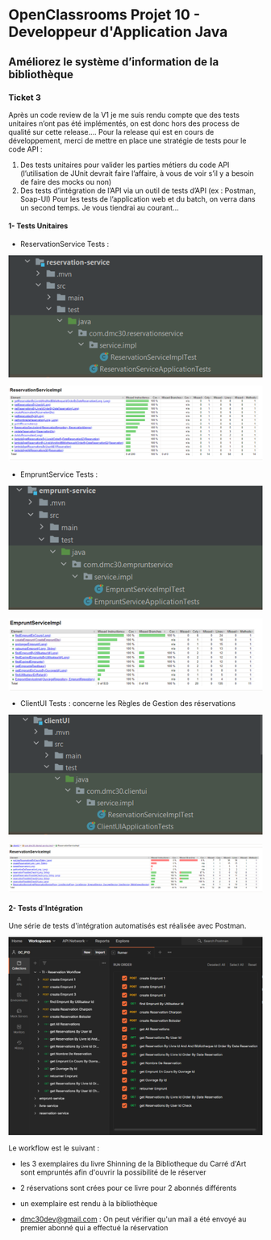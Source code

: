 # OpenClassrooms Projet 10 - Developpeur d'Application Java #

## Améliorez le système d’information de la bibliothèque ##

### Ticket 3 ###

Après un code review de la V1 je me suis rendu compte que des tests unitaires n’ont pas été implémentés, on est donc hors des process de qualité sur cette release....
Pour la release qui est en cours de développement, merci de mettre en place une stratégie de tests pour le code API :
1. Des tests unitaires pour valider les parties métiers du code API (l’utilisation de JUnit devrait faire l’affaire, à vous de voir s’il y a besoin de faire des mocks ou non)
2. Des tests d’intégration de l’API via un outil de tests d’API (ex : Postman, Soap-UI)
Pour les tests de l’application web et du batch, on verra dans un second temps. Je vous tiendrai au courant…

#### 1- Tests Unitaires ####

+ ReservationService Tests : 

![img.png](../.README_images/tu_reservation_service.png)

![img_1.png](../.README_images/jaccoco_reservation_service.png)

+ EmpruntService Tests : 

![img.png](../.README_images/tu_emprunt_service.png)

![img.png](../.README_images/jaccoco_emprunt-service.png)

+ ClientUI Tests : concerne les Règles de Gestion des réservations

![img.png](../.README_images/tu_clientui.png)

![img_2.png](../.README_images/jaccoco_clientui.png)

#### 2- Tests d'Intégration ####

Une série de tests d'intégration automatisés est réalisée avec Postman.

![img.png](../.README_images/postman_TI.png)

Le workflow est le suivant : 

+ les 3 exemplaires du livre Shinning de la Bibliotheque du Carré d'Art sont empruntés afin d'ouvrir la possibilité de le réserver
+ 2 réservations sont crées pour ce livre pour 2 abonnés différents
+ un exemplaire est rendu à la bibliothèque


+ dmc30dev@gmail.com : 
On peut vérifier qu'un mail a été envoyé au premier abonné qui a effectué la réservation 

